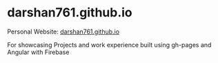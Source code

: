 # darshan761.github.io
Personal Website: [darshan761.github.io](https://darshan761.github.io/home)

For showcasing Projects and work experience built using gh-pages and Angular with Firebase 
